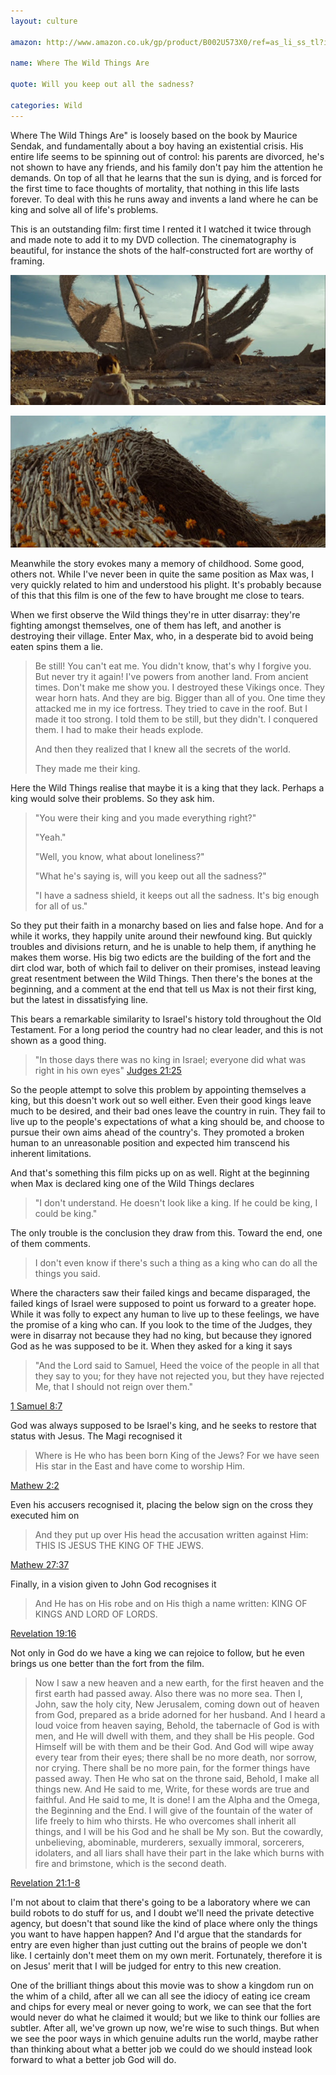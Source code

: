 ```yaml
---
layout: culture

amazon: http://www.amazon.co.uk/gp/product/B002U573X0/ref=as_li_ss_tl?ie=UTF8&tag=theothevawil-21&linkCode=as2&camp=1634&creative=19450&creativeASIN=B002U573X0

name: Where The Wild Things Are

quote: Will you keep out all the sadness?

categories: Wild
---
```

Where The Wild Things Are" is loosely based on the book by Maurice Sendak, and fundamentally about a boy having an existential crisis. His entire life seems to be spinning out of control: his parents are divorced, he's not shown to have any friends, and his family don't pay him the attention he demands. On top of all that he learns that the sun is dying, and is forced for the first time to face thoughts of mortality, that nothing in this life lasts forever. To deal with this he runs away and invents a land where he can be king and solve all of life's problems.

This is an outstanding film: first time I rented it I watched it twice through and made note to add it to my DVD collection. The cinematography is beautiful, for instance the shots of the half-constructed fort are worthy of framing.

![Fort under construction](/resources/images/posts/wild/1.jpg)

![Fort with flowers](/resources/images/posts/wild/2.jpg)

Meanwhile the story evokes many a memory of childhood. Some good, others not. While I've never been in quite the same position as Max was, I very quickly related to him and understood his plight. It's probably because of this that this film is one of the few to have brought me close to tears.

When we first observe the Wild things they're in utter disarray: they're fighting amongst themselves, one of them has left, and another is destroying their village. Enter Max, who, in a desperate bid to avoid being eaten spins them a lie.

>Be still! You can't eat me. You didn't know, that's why I forgive you. But never try it again! I've powers from another land. From ancient times. Don't make me show you. I destroyed these Vikings once. They wear horn hats. And they are big. Bigger than all of you. One time they attacked me in my ice fortress. They tried to cave in the roof. But I made it too strong. I told them to be still, but they didn't. I conquered them. I had to make their heads explode.
>
>And then they realized that I knew all the secrets of the world.
>
>They made me their king.

Here the Wild Things realise that maybe it is a king that they lack. Perhaps a king would solve their problems. So they ask him.

>"You were their king and you made everything right?"
>
>"Yeah."
>
>"Well, you know, what about loneliness?"
>
>"What he's saying is, will you keep out all the sadness?"
>
>"I have a sadness shield, it keeps out all the sadness. It's big enough for all of us."

So they put their faith in a monarchy based on lies and false hope. And for a while it works, they happily unite around their newfound king. But quickly troubles and divisions return, and he is unable to help them, if anything he makes them worse. His big two edicts are the building of the fort and the dirt clod war, both of which fail to deliver on their promises, instead leaving great resentment between the Wild Things. Then there's the bones at the beginning, and a comment at the end that tell us Max is not their first king, but the latest in dissatisfying line.

This bears a remarkable similarity to Israel's history told throughout the Old Testament. For a long period the country had no clear leader, and this is not shown as a good thing.

>"In those days there was no king in Israel; everyone did what was right in his own eyes"
[Judges 21:25 ](http://www.youversion.com/bible/judg.21.25.nkjv)

So the people attempt to solve this problem by appointing themselves a king, but this doesn't work out so well either. Even their good kings leave much to be desired, and their bad ones leave the country in ruin. They fail to live up to the people's expectations of what a king should be, and choose to pursue their own aims ahead of the country's. They promoted a broken human to an unreasonable position and expected him transcend his inherent limitations.

And that's something this film picks up on as well. Right at the beginning when Max is declared king one of the Wild Things declares

>"I don't understand. He doesn't look like a king. If he could be king, I could be king."

The only trouble is the conclusion they draw from this. Toward the end, one of them comments.

>I don't even know if there's such a thing as a king who can do all the things you said.

Where the characters saw their failed kings and became disparaged, the failed kings of Israel were supposed to point us forward to a greater hope. While it was folly to expect any human to live up to these feelings, we have the promise of a king who can. If you look to the time of the Judges, they were in disarray not because they had no king, but because they ignored God as he was supposed to be it. When they asked for a king it says

>"And the Lord said to Samuel, Heed the voice of the people in all that they say to you; for they have not rejected you, but they have rejected Me, that I should not reign over them."

[1 Samuel 8:7](http://www.youversion.com/bible/1sam.8.7.nkjv)

God was always supposed to be Israel's king, and he seeks to restore that status with Jesus. The Magi recognised it

>Where is He who has been born King of the Jews? For we have seen His star in the East and have come to worship Him.

[Mathew 2:2](http://www.youversion.com/bible/matt.2.2.nkjv)

Even his accusers recognised it, placing the below sign on the cross they executed him on

>And they put up over His head the accusation written against Him: THIS IS JESUS THE KING OF THE JEWS.

[Mathew 27:37](http://www.youversion.com/bible/matt.27.37.nkjv)

Finally, in a vision given to John God recognises it

>And He has on His robe and on His thigh a name written: KING OF KINGS AND LORD OF LORDS.

[Revelation 19:16](http://www.youversion.com/bible/rev.19.16.nkjv)

Not only in God do we have a king we can rejoice to follow, but he even brings us one better than the fort from the film.

>Now I saw a new heaven and a new earth, for the first heaven and the first earth had passed away. Also there was no more sea. Then I, John, saw the holy city, New Jerusalem, coming down out of heaven from God, prepared as a bride adorned for her husband. And I heard a loud voice from heaven saying, Behold, the tabernacle of God is with men, and He will dwell with them, and they shall be His people. God Himself will be with them and be their God. And God will wipe away every tear from their eyes; there shall be no more death, nor sorrow, nor crying. There shall be no more pain, for the former things have passed away. Then He who sat on the throne said, Behold, I make all things new. And He said to me, Write, for these words are true and faithful. And He said to me, It is done! I am the Alpha and the Omega, the Beginning and the End. I will give of the fountain of the water of life freely to him who thirsts. He who overcomes shall inherit all things, and I will be his God and he shall be My son. But the cowardly, unbelieving, abominable, murderers, sexually immoral, sorcerers, idolaters, and all liars shall have their part in the lake which burns with fire and brimstone, which is the second death.

[Revelation 21:1-8](http://www.youversion.com/bible/rev.21.1-8.nkjv)

I'm not about to claim that there's going to be a laboratory where we can build robots to do stuff for us, and I doubt we'll need the private detective agency, but doesn't that sound like the kind of place where only the things you want to have happen happen? And I'd argue that the standards for entry are even higher than just cutting out the brains of people we don't like. I certainly don't meet them on my own merit. Fortunately, therefore it is on Jesus' merit that I will be judged for entry to this new creation.

One of the brilliant things about this movie was to show a kingdom run on the whim of a child, after all we can all see the idiocy of eating ice cream and chips for every meal or never going to work, we can see that the fort would never do what he claimed it would; but we like to think our follies are subtler. After all, we've grown up now, we're wise to such things. But when we see the poor ways in which genuine adults run the world, maybe rather than thinking about what a better job we could do we should instead look forward to what a better job God will do.